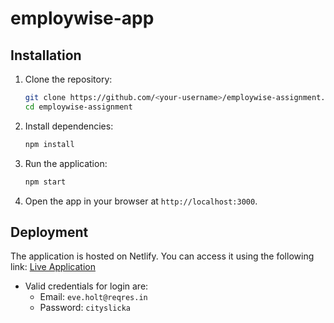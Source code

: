 # employwise-app





## Installation

1. Clone the repository:
   ```bash
   git clone https://github.com/<your-username>/employwise-assignment.git
   cd employwise-assignment
   ```

2. Install dependencies:
   ```bash
   npm install
   ```

3. Run the application:
   ```bash
   npm start
   ```

4. Open the app in your browser at `http://localhost:3000`.

## Deployment

The application is hosted on Netlify. You can access it using the following link:
[Live Application]((https://hilarious-peony-b33eee.netlify.app/))



- Valid credentials for login are:
  - Email: `eve.holt@reqres.in`
  - Password: `cityslicka`




